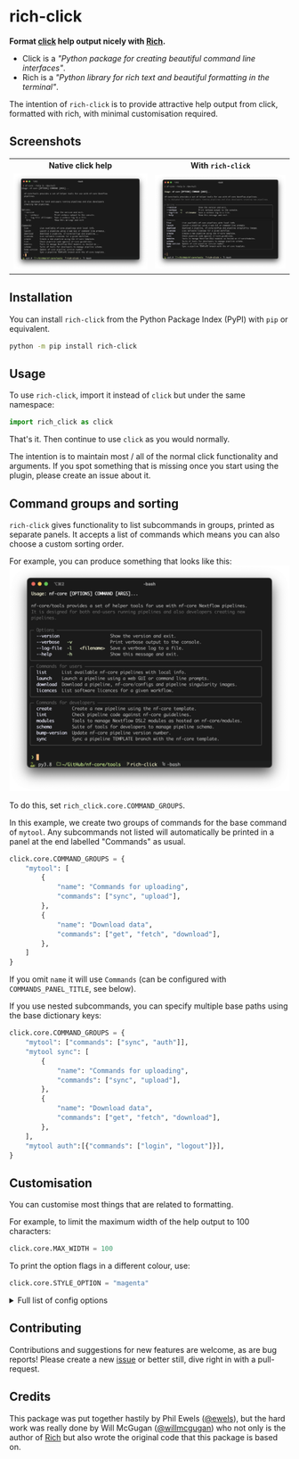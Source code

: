 # rich-click

**Format [click](https://click.palletsprojects.com/) help output nicely with [Rich](https://github.com/Textualize/rich).**

- Click is a _"Python package for creating beautiful command line interfaces"_.
- Rich is a _"Python library for rich text and beautiful formatting in the terminal"_.

The intention of `rich-click` is to provide attractive help output from
click, formatted with rich, with minimal customisation required.

## Screenshots

<table>
    <tr>
        <th>Native click help</th>
        <th>With <code>rich-click</code></th>
    </tr>
    <tr>
        <td><img src="docs/images/example_with_just_click.png"></td>
        <td><img src="docs/images/example_with_rich-click.png"></td>
    </tr>
</table>

## Installation

You can install `rich-click` from the Python Package Index (PyPI) with `pip` or equivalent.

```bash
python -m pip install rich-click
```

## Usage

To use `rich-click`, import it instead of `click` but under the same namespace:

```python
import rich_click as click
```

That's it. Then continue to use `click` as you would normally.

The intention is to maintain most / all of the normal click functionality and arguments.
If you spot something that is missing once you start using the plugin, please create an issue about it.

## Command groups and sorting

`rich-click` gives functionality to list subcommands in groups, printed as separate panels.
It accepts a list of commands which means you can also choose a custom sorting order.

For example, you can produce something that looks like this:
![command groups](docs/images/command_groups.png)

To do this, set `rich_click.core.COMMAND_GROUPS`.

In this example, we create two groups of commands for the base command of `mytool`.
Any subcommands not listed will automatically be printed in a panel at the end labelled "Commands" as usual.

```python
click.core.COMMAND_GROUPS = {
    "mytool": [
        {
            "name": "Commands for uploading",
            "commands": ["sync", "upload"],
        },
        {
            "name": "Download data",
            "commands": ["get", "fetch", "download"],
        },
    ]
}
```

If you omit `name` it will use `Commands` (can be configured with `COMMANDS_PANEL_TITLE`, see below).

If you use nested subcommands, you can specify multiple base paths using
the base dictionary keys:

```python
click.core.COMMAND_GROUPS = {
    "mytool": ["commands": ["sync", "auth"]],
    "mytool sync": [
        {
            "name": "Commands for uploading",
            "commands": ["sync", "upload"],
        },
        {
            "name": "Download data",
            "commands": ["get", "fetch", "download"],
        },
    ],
    "mytool auth":[{"commands": ["login", "logout"]}],
}
```

## Customisation

You can customise most things that are related to formatting.

For example, to limit the maximum width of the help output to 100 characters:

```python
click.core.MAX_WIDTH = 100
```

To print the option flags in a different colour, use:

```python
click.core.STYLE_OPTION = "magenta"
```

<details><summary>Full list of config options</summary>

```python
# Default colours
STYLE_OPTION = "bold cyan"
STYLE_SWITCH = "bold green"
STYLE_METAVAR = "bold yellow"
STYLE_USAGE = "yellow"
STYLE_USAGE_COMMAND = "bold"
STYLE_DEPRECATED = "red"
STYLE_HELPTEXT_FIRST_LINE = ""
STYLE_HELPTEXT = "dim"
STYLE_METAVAR = "bold yellow"
STYLE_OPTION_HELP = ""
STYLE_OPTION_DEFAULT = "dim"
STYLE_REQUIRED_SHORT = "red"
STYLE_REQUIRED_LONG = "dim red"
STYLE_OPTIONS_PANEL_BORDER = "dim"
ALIGN_OPTIONS_PANEL = "left"
STYLE_COMMANDS_PANEL_BORDER = "dim"
ALIGN_COMMANDS_PANEL = "left"
MAX_WIDTH = None # Set to an int to limit to that many characters

# Fixed strings
DEPRECATED_STRING = "(Deprecated) "
DEFAULT_STRING = " [default: {}]"
REQUIRED_SHORT_STRING = "*"
REQUIRED_LONG_STRING = " [required]"
OPTIONS_PANEL_TITLE = "Options"
COMMANDS_PANEL_TITLE = "Commands"

# Behaviours
SHOW_ARGUMENTS = False
```

</details>

## Contributing

Contributions and suggestions for new features are welcome, as are bug reports!
Please create a new [issue](https://github.com/ewels/rich-click/issues)
or better still, dive right in with a pull-request.

## Credits

This package was put together hastily by Phil Ewels ([@ewels](http://github.com/ewels/)),
but the hard work was really done by Will McGugan ([@willmcgugan](https://github.com/willmcgugan))
who not only is the author of [Rich](https://github.com/Textualize/rich)
but also wrote the original code that this package is based on.

